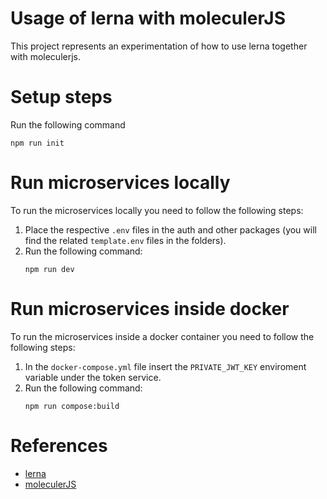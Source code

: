 # Usage of lerna with moleculerJS
This project represents an experimentation of how to use lerna together with moleculerjs.

# Setup steps
Run the following command

```
npm run init
```

# Run microservices locally
To run the microservices locally you need to follow the following steps:

1. Place the respective `.env` files in the auth and other packages (you will find the related `template.env` files in the folders).
2. Run the following command:
    ```
    npm run dev
    ```

# Run microservices inside docker
To run the microservices inside a docker container you need to follow the following steps:

1. In the `docker-compose.yml` file insert the `PRIVATE_JWT_KEY` enviroment variable under the token service.
2. Run the following command:
    ```
    npm run compose:build
    ```

# References
- [lerna](https://lerna.js.org/)
- [moleculerJS](https://moleculer.services/)